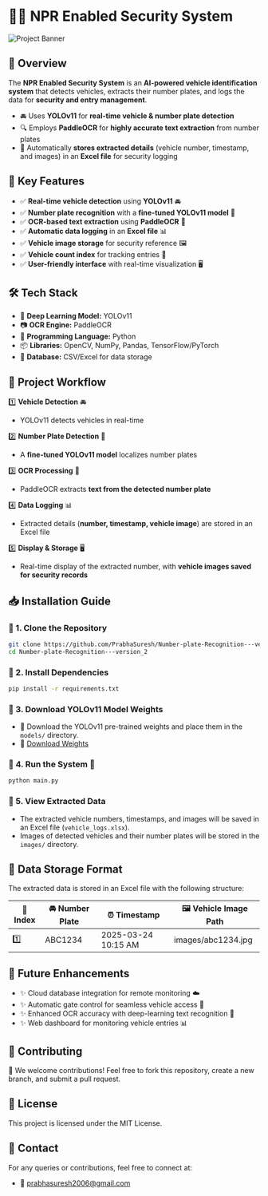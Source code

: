 # 🚗🔐 NPR Enabled Security System

![Project Banner](https://your-image-link.com/banner.png)

## 📌 Overview

The **NPR Enabled Security System** is an **AI-powered vehicle identification system** that detects vehicles, extracts their number plates, and logs the data for **security and entry management**.

- 🚘 Uses **YOLOv11** for **real-time vehicle & number plate detection**
- 🔍 Employs **PaddleOCR** for **highly accurate text extraction** from number plates
- 📂 Automatically **stores extracted details** (vehicle number, timestamp, and images) in an **Excel file** for security logging

## 🎯 Key Features

- ✅ **Real-time vehicle detection** using **YOLOv11** 🚘
- ✅ **Number plate recognition** with a **fine-tuned YOLOv11 model** 🎯
- ✅ **OCR-based text extraction** using **PaddleOCR** 📝
- ✅ **Automatic data logging** in an **Excel file** 📊
- ✅ **Vehicle image storage** for security reference 🖼️
- ✅ **Vehicle count index** for tracking entries 🔢
- ✅ **User-friendly interface** with real-time visualization 🖥️

## 🛠️ Tech Stack

- 🚀 **Deep Learning Model:** YOLOv11
- 📷 **OCR Engine:** PaddleOCR
- 🐍 **Programming Language:** Python
- 📦 **Libraries:** OpenCV, NumPy, Pandas, TensorFlow/PyTorch
- 📑 **Database:** CSV/Excel for data storage

## 🔄 Project Workflow

1️⃣ **Vehicle Detection** 🚘
   - YOLOv11 detects vehicles in real-time

2️⃣ **Number Plate Detection** 🎯
   - A **fine-tuned YOLOv11 model** localizes number plates

3️⃣ **OCR Processing** 📝
   - PaddleOCR extracts **text from the detected number plate**

4️⃣ **Data Logging** 📊
   - Extracted details (**number, timestamp, vehicle image**) are stored in an Excel file

5️⃣ **Display & Storage** 🖥️
   - Real-time display of the extracted number, with **vehicle images saved for security records**

## 📥 Installation Guide

### 🔹 1. Clone the Repository
```bash
git clone https://github.com/PrabhaSuresh/Number-plate-Recognition---version_2.git
cd Number-plate-Recognition---version_2
```

### 🔹 2. Install Dependencies
```bash
pip install -r requirements.txt
```

### 🔹 3. Download YOLOv11 Model Weights
- 🎯 Download the YOLOv11 pre-trained weights and place them in the `models/` directory.
- 🔗 [Download Weights](#)

### 🔹 4. Run the System 🚀
```bash
python main.py
```

### 🔹 5. View Extracted Data
- The extracted vehicle numbers, timestamps, and images will be saved in an Excel file (`vehicle_logs.xlsx`).
- Images of detected vehicles and their number plates will be stored in the `images/` directory.

## 📑 Data Storage Format

The extracted data is stored in an Excel file with the following structure:

| 🔢 Index | 🚘 Number Plate | ⏰ Timestamp | 🖼️ Vehicle Image Path |
|----------|----------------|-------------|----------------------|
| 1️⃣ | ABC1234 | 2025-03-24 10:15 AM | images/abc1234.jpg |

## 🚀 Future Enhancements

- ✨ Cloud database integration for remote monitoring ☁️
- ✨ Automatic gate control for seamless vehicle access 🚦
- ✨ Enhanced OCR accuracy with deep-learning text recognition 🤖
- ✨ Web dashboard for monitoring vehicle entries 📊

## 🤝 Contributing

🎯 We welcome contributions! Feel free to fork this repository, create a new branch, and submit a pull request.

## 📜 License

This project is licensed under the MIT License.

## 📧 Contact

For any queries or contributions, feel free to connect at:
- 📩 prabhasuresh2006@gmail.com
